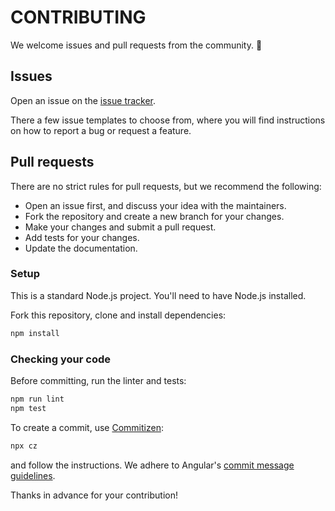# CONTRIBUTING

We welcome issues and pull requests from the community. :purple_heart:

## Issues

Open an issue on the [issue tracker].

There a few issue templates to choose from, where you will find instructions on how to report a bug or request a feature.

## Pull requests

There are no strict rules for pull requests, but we recommend the following:

* Open an issue first, and discuss your idea with the maintainers.
* Fork the repository and create a new branch for your changes.
* Make your changes and submit a pull request.
* Add tests for your changes.
* Update the documentation.

### Setup

This is a standard Node.js project. You'll need to have Node.js installed.

Fork this repository, clone and install dependencies:

```bash
npm install
```

### Checking your code

Before committing, run the linter and tests:

```bash
npm run lint
npm test
```

To create a commit, use [Commitizen]:

```bash
npx cz
```

and follow the instructions. We adhere to Angular's [commit message guidelines].

Thanks in advance for your contribution!

[commit message guidelines]: https://github.com/angular/angular/blob/main/CONTRIBUTING.md#commit
[issue tracker]: https://github.com/wix-incubator/detox-allure2-adapter/issues
[Commitizen]: https://github.com/commitizen/cz-cli
